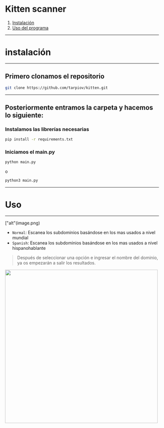 
# Kitten scanner

1. [Instalación](#instalación)
2. [Uso del programa](#uso)



---
# instalación
---
## Primero clonamos el repositorio
```sh
git clone https://github.com/tarpiov/kitten.git
```


---
## Posteriormente entramos la carpeta y hacemos lo siguiente:

### Instalamos las librerías necesarias

```sh
pip install -r requirements.txt
```

### Iniciamos el main.py

```sh
python main.py
```
o
```sh
python3 main.py
```

---

# Uso
---

["alt"(image.png)

- `Normal`: Escanea los subdominios basándose en los mas usados a nivel mundial
- `Spanish`: Escanea los subdominios basándose en los mas usados a nivel hispanohablante

> Después de seleccionar una opción e ingresar el nombre del dominio, ya os empezarán a salir los resultados.
<img src="https://media.discordapp.net/attachments/1271321869760598081/1274182086642765947/image.png?ex=66c5468a&is=66c3f50a&hm=e26873cd1b950a7742fe98c26e8100194ece1494913c5d490059bf364822b6e4&=&format=webp&quality=lossless&width=577&height=525" width=500>


